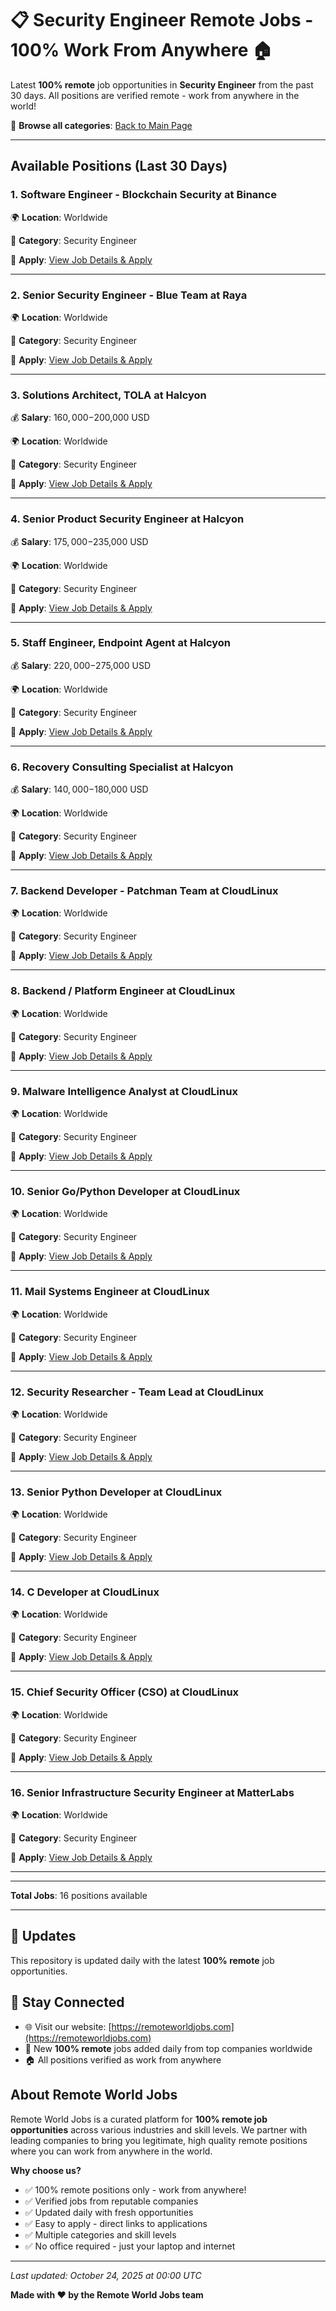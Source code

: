 # 📋 Security Engineer Remote Jobs - 100% Work From Anywhere 🏠

Latest **100% remote** job opportunities in **Security Engineer** from the past 30 days. All positions are verified remote - work from anywhere in the world!

🔗 **Browse all categories**: [Back to Main Page](README.md)

---

## Available Positions (Last 30 Days)

### 1. Software Engineer - Blockchain Security at Binance

🌍 **Location**: Worldwide

📍 **Category**: Security Engineer

🔗 **Apply**: [View Job Details & Apply](https://remoteworldjobs.com/software-engineer-blockchain-security-binance)

---

### 2. Senior Security Engineer - Blue Team at Raya

🌍 **Location**: Worldwide

📍 **Category**: Security Engineer

🔗 **Apply**: [View Job Details & Apply](https://remoteworldjobs.com/senior-security-engineer-blue-team-raya)

---

### 3. Solutions Architect, TOLA at Halcyon

💰 **Salary**: $160,000-$200,000 USD

🌍 **Location**: Worldwide

📍 **Category**: Security Engineer

🔗 **Apply**: [View Job Details & Apply](https://remoteworldjobs.com/solutions-architect-tola-halcyon)

---

### 4. Senior Product Security Engineer at Halcyon

💰 **Salary**: $175,000-$235,000 USD

🌍 **Location**: Worldwide

📍 **Category**: Security Engineer

🔗 **Apply**: [View Job Details & Apply](https://remoteworldjobs.com/senior-product-security-engineer-halcyon)

---

### 5. Staff Engineer, Endpoint Agent at Halcyon

💰 **Salary**: $220,000-$275,000 USD

🌍 **Location**: Worldwide

📍 **Category**: Security Engineer

🔗 **Apply**: [View Job Details & Apply](https://remoteworldjobs.com/staff-engineer-endpoint-agent-halcyon)

---

### 6. Recovery Consulting Specialist at Halcyon

💰 **Salary**: $140,000-$180,000 USD

🌍 **Location**: Worldwide

📍 **Category**: Security Engineer

🔗 **Apply**: [View Job Details & Apply](https://remoteworldjobs.com/recovery-consulting-specialist-halcyon)

---

### 7. Backend Developer - Patchman Team at CloudLinux

🌍 **Location**: Worldwide

📍 **Category**: Security Engineer

🔗 **Apply**: [View Job Details & Apply](https://remoteworldjobs.com/backend-developer-patchman-team-cloudlinux)

---

### 8. Backend / Platform Engineer at CloudLinux

🌍 **Location**: Worldwide

📍 **Category**: Security Engineer

🔗 **Apply**: [View Job Details & Apply](https://remoteworldjobs.com/backend-platform-engineer-cloudlinux)

---

### 9. Malware Intelligence Analyst at CloudLinux

🌍 **Location**: Worldwide

📍 **Category**: Security Engineer

🔗 **Apply**: [View Job Details & Apply](https://remoteworldjobs.com/malware-intelligence-analyst-cloudlinux)

---

### 10. Senior Go/Python Developer at CloudLinux

🌍 **Location**: Worldwide

📍 **Category**: Security Engineer

🔗 **Apply**: [View Job Details & Apply](https://remoteworldjobs.com/senior-go-python-developer-cloudlinux)

---

### 11. Mail Systems Engineer at CloudLinux

🌍 **Location**: Worldwide

📍 **Category**: Security Engineer

🔗 **Apply**: [View Job Details & Apply](https://remoteworldjobs.com/mail-systems-engineer-cloudlinux)

---

### 12. Security Researcher - Team Lead at CloudLinux

🌍 **Location**: Worldwide

📍 **Category**: Security Engineer

🔗 **Apply**: [View Job Details & Apply](https://remoteworldjobs.com/security-researcher-team-lead-cloudlinux)

---

### 13. Senior Python Developer at CloudLinux

🌍 **Location**: Worldwide

📍 **Category**: Security Engineer

🔗 **Apply**: [View Job Details & Apply](https://remoteworldjobs.com/senior-python-developer-cloudlinux)

---

### 14. C Developer at CloudLinux

🌍 **Location**: Worldwide

📍 **Category**: Security Engineer

🔗 **Apply**: [View Job Details & Apply](https://remoteworldjobs.com/c-developer-cloudlinux)

---

### 15. Chief Security Officer (CSO) at CloudLinux

🌍 **Location**: Worldwide

📍 **Category**: Security Engineer

🔗 **Apply**: [View Job Details & Apply](https://remoteworldjobs.com/chief-security-officer-cloudlinux)

---

### 16. Senior Infrastructure Security Engineer at MatterLabs

🌍 **Location**: Worldwide

📍 **Category**: Security Engineer

🔗 **Apply**: [View Job Details & Apply](https://remoteworldjobs.com/senior-infrastructure-security-engineer-matterlabs)

---


---

**Total Jobs**: 16 positions available

---

## 🔄 Updates

This repository is updated daily with the latest **100% remote** job opportunities.

## 📧 Stay Connected

- 🌐 Visit our website: [https://remoteworldjobs.com](https://remoteworldjobs.com)
- 💼 New **100% remote** jobs added daily from top companies worldwide
- 🏠 All positions verified as work from anywhere

## About Remote World Jobs

Remote World Jobs is a curated platform for **100% remote job opportunities** across various industries and skill levels. We partner with leading companies to bring you legitimate, high quality remote positions where you can work from anywhere in the world.

**Why choose us?**
- ✅ 100% remote positions only - work from anywhere!
- ✅ Verified jobs from reputable companies
- ✅ Updated daily with fresh opportunities
- ✅ Easy to apply - direct links to applications
- ✅ Multiple categories and skill levels
- ✅ No office required - just your laptop and internet

---

_Last updated: October 24, 2025 at 00:00 UTC_

**Made with ❤️ by the Remote World Jobs team**
